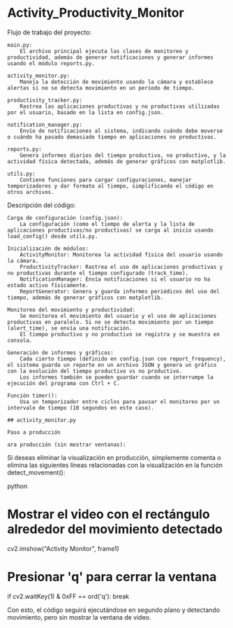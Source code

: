 # Activity_Productivity_Monitor

Flujo de trabajo del proyecto:

    main.py:
        El archivo principal ejecuta las clases de monitoreo y productividad, además de generar notificaciones y generar informes usando el módulo reports.py.

    activity_monitor.py:
        Maneja la detección de movimiento usando la cámara y establece alertas si no se detecta movimiento en un período de tiempo.

    productivity_tracker.py:
        Rastrea las aplicaciones productivas y no productivas utilizadas por el usuario, basado en la lista en config.json.

    notification_manager.py:
        Envío de notificaciones al sistema, indicando cuándo debe moverse o cuándo ha pasado demasiado tiempo en aplicaciones no productivas.

    reports.py:
        Genera informes diarios del tiempo productivo, no productivo, y la actividad física detectada, además de generar gráficos con matplotlib.

    utils.py:
        Contiene funciones para cargar configuraciones, manejar temporizadores y dar formato al tiempo, simplificando el código en otros archivos.

Descripción del código:

    Carga de configuración (config.json):
        La configuración (como el tiempo de alerta y la lista de aplicaciones productivas/no productivas) se carga al inicio usando load_config() desde utils.py.

    Inicialización de módulos:
        ActivityMonitor: Monitorea la actividad física del usuario usando la cámara.
        ProductivityTracker: Rastrea el uso de aplicaciones productivas y no productivas durante el tiempo configurado (track_time).
        NotificationManager: Envía notificaciones si el usuario no ha estado activo físicamente.
        ReportGenerator: Genera y guarda informes periódicos del uso del tiempo, además de generar gráficos con matplotlib.

    Monitoreo del movimiento y productividad:
        Se monitorea el movimiento del usuario y el uso de aplicaciones productivas en paralelo. Si no se detecta movimiento por un tiempo (alert_time), se envía una notificación.
        El tiempo productivo y no productivo se registra y se muestra en consola.

    Generación de informes y gráficos:
        Cada cierto tiempo (definido en config.json con report_frequency), el sistema guarda un reporte en un archivo JSON y genera un gráfico con la evolución del tiempo productivo vs no productivo.
        Los informes también se pueden guardar cuando se interrumpe la ejecución del programa con Ctrl + C.

    Función timer():
        Usa un temporizador entre ciclos para pausar el monitoreo por un intervalo de tiempo (10 segundos en este caso).

    ## activity_monitor.py 

    Paso a producción 

    ara producción (sin mostrar ventanas):

Si deseas eliminar la visualización en producción, simplemente comenta o elimina las siguientes líneas relacionadas con la visualización en la función detect_movement():

python

# Mostrar el video con el rectángulo alrededor del movimiento detectado
cv2.imshow("Activity Monitor", frame1)

# Presionar 'q' para cerrar la ventana
if cv2.waitKey(1) & 0xFF == ord('q'):
    break

Con esto, el código seguirá ejecutándose en segundo plano y detectando movimiento, pero sin mostrar la ventana de video.